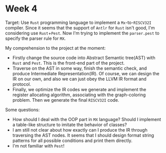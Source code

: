 # Week 4

Target: Use `Rust` programming language to implement a `Mx`-to-`RISCV32I` compiler. Since it seems that the support
of `Antlr` for `Rust` isn't good, I'm considering use `Rust`+`Pest`. Now I'm trying to implement the `parser.pest` to
specify the parser rule for `MX`.

My comprehension to the project at the moment:

- Firstly change the source code into Abstract Semantic tree(AST) with `Rust` and `Pest`. This is the front-end part of
  the project.
- Traverse on the AST in some way, finish the semantic check, and produce Intermediate Representation(IR). Of course, we
  can design the IR on our own, and also we can just obey the LLVM IR format and protocol.
- Finally, we optimize the IR codes we generate and implement the register allocating algorithm, associating with the
  graph-coloring problem. Then we generate the final `RISCV32I` code.

Some questions:

- How should I deal with the OOP part in `MX` language? Should I implement a table-like structure to imitate the
  behavior of classes?
- I am still not clear about how exactly can I produce the IR through traversing the AST nodes. It seems that I should
  design format string patterns for all possible conditions and print them directly.
- I'm not familiar with `Pest`!